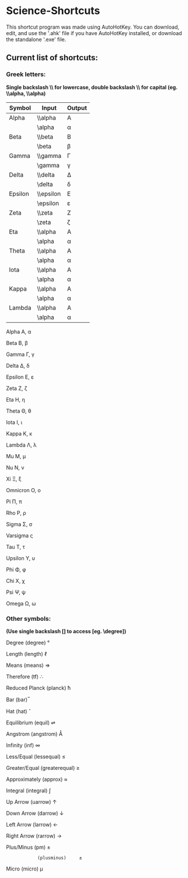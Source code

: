 # Science-Shortcuts

This shortcut program was made using AutoHotKey.
You can download, edit, and use the '.ahk' file if you have AutoHotKey installed, or download the standalone '.exe' file. 

## Current list of shortcuts:

### Greek letters:

**Single backslash \\\ for lowercase, double backslash \\\\ for capital (eg. \\\\alpha, \\\alpha)**

| Symbol | Input | Output |
| --- | --- | --- |
| Alpha | \\\alpha | Α |
| | \alpha | α |
| Beta | \\\beta | Β |
| | \beta | β |
| Gamma | \\\gamma | Γ |
| | \gamma | γ |
| Delta | \\\delta | Δ |
| | \delta | δ |
| Epsilon | \\\epsilon | Ε |
| | \epsilon | ε |
| Zeta | \\\zeta | Ζ |
| | \zeta | ζ |
| Eta | \\\alpha | Α |
| | \alpha | α |
| Theta | \\\alpha | Α |
| | \alpha | α |
| Iota | \\\alpha | Α |
| | \alpha | α |
| Kappa | \\\alpha | Α |
| | \alpha | α |
| Lambda | \\\alpha | Α |
| | \alpha | α |

Alpha							Α, α

Beta							Β, β

Gamma							Γ, γ

Delta							Δ, δ

Epsilon							Ε, ε

Zeta							Ζ, ζ

Eta								Η, η

Theta							Θ, θ

Iota							Ι, ι

Kappa							Κ, κ

Lambda							Λ, λ

Mu								Μ, μ

Nu								Ν, ν

Xi								Ξ, ξ

Omnicron						Ο, ο

Pi								Π, π

Rho								Ρ, ρ

Sigma							Σ, σ

Varsigma						ς

Tau								Τ, τ

Upsilon							Υ, υ

Phi								Φ, φ

Chi								Χ, χ

Psi								Ψ, ψ

Omega							Ω, ω

### Other symbols:

**(Use single backslash [\] to access [eg. \degree])**

Degree			(degree)		°

Length			(length)		ℓ

Means			(means)			⇒

Therefore		(tf)			∴

Reduced Planck	(planck)		ћ

Bar				(bar)			̅

Hat				(hat)			̂

Equilibrium		(equil)			⇌

Angstrom		(angstrom)		Å

Infinity		(inf)			∞

Less/Equal		(lessequal)		≤

Greater/Equal	(greaterequal)	≥

Approximately	(approx)		≈

Integral		(integral)		∫

Up Arrow		(uarrow)		↑

Down Arrow		(darrow)		↓

Left Arrow		(larrow)		←

Right Arrow		(rarrow)		→

Plus/Minus		(pm)			±

				(plusminus)		±

Micro			(micro)			μ